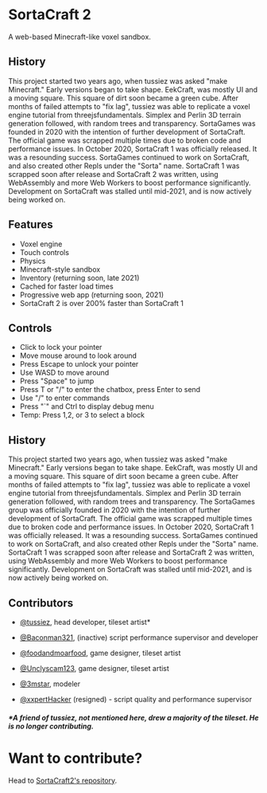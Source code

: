 # SortaCraft 2
A web-based Minecraft-like voxel sandbox.

## History
This project started two years ago, when tussiez was asked "make Minecraft." Early versions began to take shape. EekCraft, was mostly UI and a moving square. This square of dirt soon became a green cube. After months of failed attempts to "fix lag", tussiez was able to replicate a voxel engine tutorial from threejsfundamentals. Simplex and Perlin 3D terrain generation followed, with random trees and transparency. SortaGames was founded in 2020 with the intention of further development of SortaCraft. The official game was scrapped multiple times due to broken code and performance issues. In October 2020, SortaCraft 1 was officially released. It was a resounding success. SortaGames continued to work on SortaCraft, and also created other Repls under the "Sorta" name. SortaCraft 1 was scrapped soon after release and SortaCraft 2 was written, using WebAssembly and more Web Workers to boost performance significantly. Development on SortaCraft was stalled until mid-2021, and is now actively being worked on.  

## Features
- Voxel engine
- Touch controls
- Physics
- Minecraft-style sandbox
- Inventory (returning soon, late 2021)
- Cached for faster load times
- Progressive web app (returning soon, 2021)
- SortaCraft 2 is over 200% faster than SortaCraft 1


## Controls
- Click to lock your pointer
- Move mouse around to look around
- Press Escape to unlock your pointer
- Use WASD to move around
- Press "Space" to jump
- Press T or "/" to enter the chatbox, press Enter to send
- Use "/" to enter commands
- Press "`" and Ctrl to display debug menu
- Temp: Press 1,2, or 3 to select a block


## History
This project started two years ago, when tussiez was asked "make Minecraft." Early versions began to take shape. EekCraft, was mostly UI and a moving square. This square of dirt soon became a green cube. After months of failed attempts to "fix lag", tussiez was able to replicate a voxel engine tutorial from threejsfundamentals. Simplex and Perlin 3D terrain generation followed, with random trees and transparency. The SortaGames group was officially founded in 2020 with the intention of further development of SortaCraft. The official game was scrapped multiple times due to broken code and performance issues. In October 2020, SortaCraft 1 was officially released. It was a resounding success. SortaGames continued to work on SortaCraft, and also created other Repls under the "Sorta" name. SortaCraft 1 was scrapped soon after release and SortaCraft 2 was written, using WebAssembly and more Web Workers to boost performance significantly. Development on SortaCraft was stalled until mid-2021, and is now actively being worked on. 

## Contributors

- [@tussiez](https://replit.com/@tussiez), head developer, tileset artist*

- [@Baconman321](https://replit.com/@baconman321), (inactive) script performance supervisor and developer

- [@foodandmoarfood](https://replit.com/@foodandmoarfood), game designer, tileset artist

- [@Unclyscam123](https://replit.com/@Unclyscam123), game designer, tileset artist

- [@3mstar](https://replit.com/@3mstar), modeler

- [@xxpertHacker](https://replit.com/@xxpertHacker) (resigned) - script quality and performance supervisor

##### *A friend of tussiez, not mentioned here, drew a majority of the tileset. He is no longer contributing.

# Want to contribute?
Head to [SortaCraft2's repository](https://github.com/tussiez/sortacraft2).